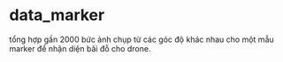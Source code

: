# data_marker
tổng hợp gần 2000 bức ảnh chụp từ các góc độ khác nhau cho một mẫu marker để nhận diện bãi đỗ cho drone.
